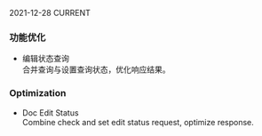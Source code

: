 2021-12-28
CURRENT
### 功能优化

- 编辑状态查询   
合并查询与设置查询状态，优化响应结果。

### Optimization

- Doc Edit Status   
Combine check and set edit status request, optimize response.
